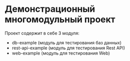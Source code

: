 # Демонстрационный многомодульный проект

Проект содержит в себе 3 модуля: 

* db-example (модуль для тестирования баз данных)
* rest-api-example (модуль для тестирования Rest API)
* web-example (модуль для тестирования Web)
